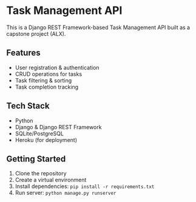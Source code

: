 # Task Management API

This is a Django REST Framework-based Task Management API built as a capstone project (ALX).

## Features
- User registration & authentication
- CRUD operations for tasks
- Task filtering & sorting
- Task completion tracking

## Tech Stack
- Python
- Django & Django REST Framework
- SQLite/PostgreSQL
- Heroku (for deployment)

## Getting Started
1. Clone the repository
2. Create a virtual environment
3. Install dependencies: `pip install -r requirements.txt`
4. Run server: `python manage.py runserver`
